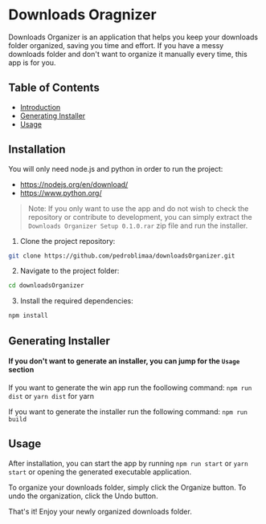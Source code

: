 # Downloads Oragnizer

Downloads Organizer is an application that helps you keep your downloads folder organized, saving you time and effort. If you have a messy downloads folder and don't want to organize it manually every time, this app is for you.

## Table of Contents

- [Introduction](#introduction)
- [Generating Installer](#generating-installer)
- [Usage](#usage)

## <a id="installation">Installation</a>

You will only need node.js and python in order to run the project:
- https://nodejs.org/en/download/
- https://www.python.org/

> Note: If you only want to use the app and do not wish to check the repository or contribute to development, you can simply extract the `Downloads Organizer Setup 0.1.0.rar` zip file and run the installer.

1. Clone the project repository:

```bash
git clone https://github.com/pedroblimaa/downloadsOrganizer.git
```

2. Navigate to the project folder:
```bash
cd downloadsOrganizer
```

3. Install the required dependencies:
```bash
npm install
```

## <a id="generating-installer">Generating Installer</a>

#### If you don't want to generate an installer, you can jump for the `Usage` section

If you want to generate the win app run the foollowing command:
`npm run dist` or `yarn dist` for yarn

If you want to generate the installer run the following command:
`npm run build`

## <a id="usage">Usage</a>

After installation, you can start the app by running `npm run start` or `yarn start` or opening the generated executable application.

To organize your downloads folder, simply click the Organize button. To undo the organization, click the Undo button.

That's it! Enjoy your newly organized downloads folder.
